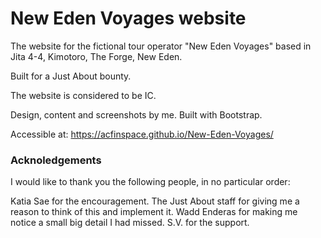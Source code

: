 # New Eden Voyages website

The website for the fictional tour operator "New Eden Voyages" based in Jita 4-4, Kimotoro, The Forge, New Eden.

Built for a Just About bounty.

The website is considered to be IC.

Design, content and screenshots by me. Built with Bootstrap.

Accessible at: https://acfinspace.github.io/New-Eden-Voyages/


### Acknoledgements

I would like to thank you the following people, in no particular order:

Katia Sae for the encouragement. The Just About staff for giving me a reason to think of this and implement it. Wadd Enderas for making me notice a small big detail I had missed. S.V. for the support.



